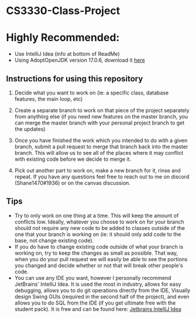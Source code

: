 # CS3330-Class-Project
# Highly Recommended:
- Use IntelliJ Idea (info at bottom of ReadMe)
- Using AdoptOpenJDK version 17.0.6, download it [here](https://adoptium.net/temurin/releases/)
## Instructions for using this repository
1. Decide what you want to work on (ie: a specific class, database features, the main loop, etc)

2. Create a separate branch to work on that piece of the project separately from anything else (if you need new features on the master branch, you can merge the master branch with your personal project branch to get the updates)

3. Once you have finished the work which you intended to do with a given branch, submit a pull request to merge that branch back into the master branch. This will allow us to see all of the places where it may conflict with existing code before we decide to merge it.

4. Pick out another part to work on, make a new branch for it, rinse and repeat. If you have any questions feel free to reach out to me on discord (Shane1470#1936) or on the canvas discussion.

## Tips
- Try to only work on one thing at a time. This will keep the amount of conflicts low. Ideally, whatever you choose to work on for your branch should not require any new code to be added to classes outside of the one that your branch is working on (ie: it should only add code to the base, not change existing code).
- If you do have to change existing code outside of what your branch is working on, try to keep the changes as small as possible. That way, when you do your pull request we will easily be able to see the portions you changed and decide whether or not that will break other people's code.
- You can use any IDE you want, however I personally recommend JetBrains' IntelliJ Idea. It is used the most in industry, allows for easy debugging, allows you to do git operations directly from the IDE, Visually design Swing GUIs (required in the second half of the project), and even allows you to do SQL from the IDE (if you get ultimate free with the student pack). It is free and can be found here: [Jetbrains IntelliJ Idea](https://www.jetbrains.com/idea/)
